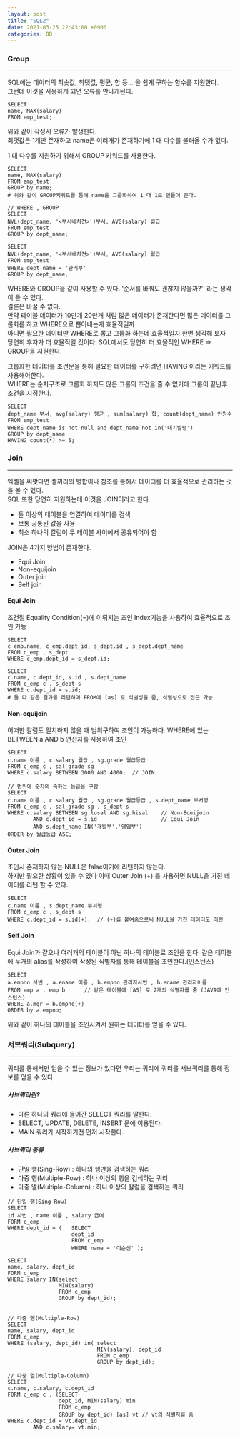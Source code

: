 ```yaml
---
layout: post
title: "SQL2"
date: 2021-03-25 22:43:00 +0900
categories: DB
---
```


### Group

---

SQL에는 데이터의 최솟값, 최댓값, 평균, 합 등... 을 쉽게 구하는 함수를 지원한다.  
그런데 이것을 사용하게 되면 오류를 만나게된다.

```
SELECT
name, MAX(salary)
FROM emp_test;
```

위와 같이 작성시 오류가 발생한다.  
최댓값은 1개만 존재하고 name은 여러개가 존재하기에 1 대 다수를 불러올 수가 없다.

1 대 다수를 지원하기 위해서 GROUP 키워드를 사용한다.

```
SELECT
name, MAX(salary)
FROM emp_test
GROUP by name;
# 위와 같이 GROUP키워드를 통해 name을 그룹화하여 1 대 1로 만들어 준다.

// WHERE , GROUP
SELECT
NVL(dept_name, '<부서배치전>')부서, AVG(salary) 월급
FROM emp_test
GROUP by dept_name;

SELECT
NVL(dept_name, '<부서배치전>')부서, AVG(salary) 월급
FROM emp_test
WHERE dept_name = '관리부'
GROUP by dept_name;
```

WHERE와 GROUP을 같이 사용할 수 있다. '순서를 바꿔도 괜찮지 않을까?'' 라는 생각이 들 수 있다.  
결론은 바꿀 수 없다.  
만약 테이블 데이터가 10만개 20만개 처럼 많은 데이터가 존재한다면 많은 데이터를 그룹화를 하고 WHERE으로 뽑아내는게 효율적일까  
아니면 필요한 데이터만 WHERE로 뽑고 그룹화 하는데 효율적일지 한번 생각해 보자  
당연히 후자가 더 효율적일 것이다. SQL에서도 당연히 더 효율적인 WHERE => GROUP을 지원한다.

그룹화한 데이터를 조건문을 통해 필요한 데이터를 구하려면 HAVING 이라는 키워드를 사용해야한다.  
WHERE는 순차구조로 그룹화 하지도 않은 그룹의 조건을 줄 수 없기에 그룹이 끝난후 조건을 지정한다.

```
SELECT
dept_name 부서, avg(salary) 평균 , sum(salary) 합, count(dept_name) 인원수
FROM emp_test
WHERE dept_name is not null and dept_name not in('대기발령')
GROUP by dept_name
HAVING count(*) >= 5;
```

### Join

---

엑셀을 써봣다면 셀끼리의 병합이나 참조를 통해서 데이터를 더 효율적으로 관리하는 것을 볼 수 있다.  
SQL 또한 당연히 지원하는데 이것을 JOIN이라고 한다.

- 둘 이상의 테이블을 연결하여 데이터를 검색
- 보통 공통된 값을 사용
- 최소 하나의 칼럼이 두 테이블 사이에서 공유되어야 함

JOIN은 4가지 방법이 존재한다.

- Equi Join
- Non-equijoin
- Outer join
- Self join

#### Equi Join

조건절 Equality Condition(=)에 이뤄지는 조인
Index기능을 사용하여 효율적으로 조인 가능

```
SELECT
c_emp.name, c_emp.dept_id, s_dept.id , s_dept.dept_name
FROM c_emp , s_dept
WHERE c_emp.dept_id = s_dept.id;

SELECT
c.name, c.dept_id, s.id , s.dept_name
FROM c_emp c , s_dept s
WHERE c.dept_id = s.id;
# 둘 다 같은 결과를 리턴하며 FROM에 [as] 로 식별성을 줌, 식별성으로 접근 가능
```

#### Non-equijoin

어떠한 칼럼도 일치하지 않을 때 범위구하여 조인이 가능하다.
WHERE에 있는 BETWEEN a AND b 연산자를 사용하여 조인

```
SELECT
c.name 이름 , c.salary 월급 , sg.grade 월급등급
FROM c_emp c , sal_grade sg
WHERE c.salary BETWEEN 3000 AND 4000;  // JOIN

// 범위에 숫자의 속하는 등급을 구함
SELECT
c.name 이름 , c.salary 월급 , sg.grade 월급등급 , s.dept_name 부서명
FROM c_emp c , sal_grade sg , s_dept s
WHERE c.salary BETWEEN sg.losal AND sg.hisal    // Non-Equijoin
        AND c.dept_id = s.id                    // Equi Join
	    AND s.dept_name IN('개발부','영업부')
ORDER by 월급등급 ASC;
```

#### Outer Join

조인시 존재하지 않는 NULL은 false이기에 리턴하지 않는다.  
하지만 필요한 상황이 있을 수 있다 이때 Outer Join (+) 를 사용하면 NULL을 가진 데이터를 리턴 할 수 있다.

```
SELECT
c.name 이름 , s.dept_name 부서명
FROM c_emp c , s_dept s
WHERE c.dept_id = s.id(+);  // (+)를 붙여줌으로써 NULL을 가진 데이터도 리턴
```

#### Self Join

Equi Join과 같으나 여러개의 테이블이 아닌 하나의 테이블로 조인을 한다.
같은 테이블에 두개의 alias를 작성하여 작성된 식별자를 통해 테이블을 조인한다.(인스턴스)

```
SELECT
a.empno 사번 , a.ename 이름 , b.empno 관리자사번 , b.ename 관리자이름
FROM emp a , emp b      // 같은 테이블에 [AS] 로 2개의 식별자를 줌 (JAVA에 인스턴스)
WHERE a.mgr = b.empno(+)
ORDER by a.empno;
```

위와 같이 하나의 테이블을 조인시켜서 원하는 데이터를 얻을 수 있다.

### 서브쿼리(Subquery)

---

쿼리를 통해서만 얻을 수 있는 정보가 있다면 우리는 쿼리에 쿼리를 서브쿼리를 통해 정보를 얻을 수 있다.

##### 서브쿼리란?

- 다른 하나의 쿼리에 들어간 SELECT 쿼리를 말한다.
- SELECT, UPDATE, DELETE, INSERT 문에 이용된다.
- MAIN 쿼리가 시작하기전 먼저 시작한다.

##### 서브쿼리 종류

- 단일 행(Sing-Row) : 하나의 행만을 검색하는 쿼리
- 다중 행(Multiple-Row) : 하나 이상의 행을 검색하는 쿼리
- 다중 열(Multiple-Column) : 하나 이상의 칼럼을 검색하는 쿼리

```
// 단일 행(Sing-Row)
SELECT
id 사번 , name 이름 , salary 급여
FORM c_emp
WHERE dept_id = (	SELECT
			        dept_id
		        	FROM c_emp
			        WHERE name = '이순신' );

SELECT
name, salary, dept_id
FORM c_emp
WHERE salary IN(select
			    MIN(salary)
			    FROM c_emp
			    GROUP by dept_id);


// 다중 행(Multiple-Row)
SELECT
name, salary, dept_id
FORM c_emp
WHERE (salary, dept_id) in(	select
			                MIN(salary), dept_id
			                FROM c_emp
			                GROUP by dept_id);

// 다중 열(Multiple-Column)
SELECT
c.name, c.salary, c.dept_id
FORM c_emp c , (SELECT
			    dept_id, MIN(salary) min
			    FROM c_emp
			    GROUP by dept_id) [as] vt // vt의 식별자를 줌
WHERE c.dept_id = vt.dept_id
		AND c.salary= vt.min;
```
